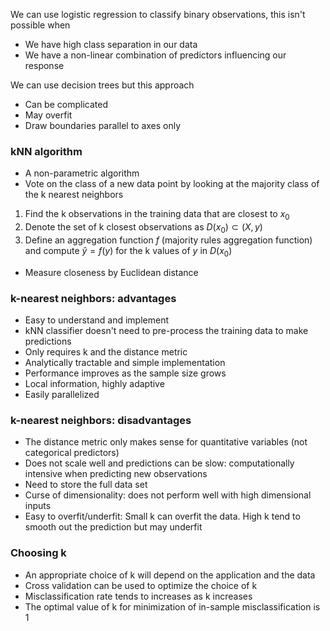 We can use logistic regression to classify binary observations, this isn't possible when
- We have high class separation in our data
- We have a non-linear combination of predictors influencing our response


We can use decision trees but this approach
- Can be complicated
- May overfit
- Draw boundaries parallel to axes only

### kNN algorithm
- A non-parametric algorithm
- Vote on the class of a new data point by looking at the majority class of the k nearest neighbors

1. Find the k observations in the training data that are closest to $x_0$
2. Denote the set of k closest observations as $D(x_0) \subset (X, y)$ 
3. Define an aggregation function $f$ (majority rules aggregation function) and compute $\hat{y} = f(y)$ for the k values of $y$ in $D(x_0)$ 

- Measure closeness by Euclidean distance

### k-nearest neighbors: advantages
- Easy to understand and implement
- kNN classifier doesn't need to pre-process the training data to make predictions
- Only requires k and the distance metric
- Analytically tractable and simple implementation
- Performance improves as the sample size grows
- Local information, highly adaptive
- Easily parallelized

### k-nearest neighbors: disadvantages
- The distance metric only makes sense for quantitative variables (not categorical predictors)
- Does not scale well and predictions can be slow: computationally intensive when predicting new observations
- Need to store the full data set
- Curse of dimensionality: does not perform well with high dimensional inputs
- Easy to overfit/underfit: Small k can overfit the data. High k tend to smooth out the prediction but may underfit

### Choosing k
- An appropriate choice of k will depend on the application and the data
- Cross validation can be used to optimize the choice of k
- Misclassification rate tends to increases as k increases
- The optimal value of k for minimization of in-sample misclassification is 1